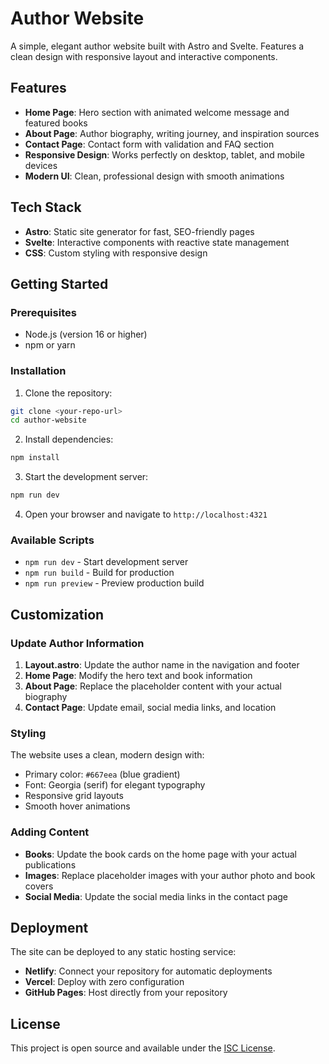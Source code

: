 # Author Website

A simple, elegant author website built with Astro and Svelte. Features a clean design with responsive layout and interactive components.

## Features

- **Home Page**: Hero section with animated welcome message and featured books
- **About Page**: Author biography, writing journey, and inspiration sources
- **Contact Page**: Contact form with validation and FAQ section
- **Responsive Design**: Works perfectly on desktop, tablet, and mobile devices
- **Modern UI**: Clean, professional design with smooth animations

## Tech Stack

- **Astro**: Static site generator for fast, SEO-friendly pages
- **Svelte**: Interactive components with reactive state management
- **CSS**: Custom styling with responsive design

## Getting Started

### Prerequisites

- Node.js (version 16 or higher)
- npm or yarn

### Installation

1. Clone the repository:
```bash
git clone <your-repo-url>
cd author-website
```

2. Install dependencies:
```bash
npm install
```

3. Start the development server:
```bash
npm run dev
```

4. Open your browser and navigate to `http://localhost:4321`

### Available Scripts

- `npm run dev` - Start development server
- `npm run build` - Build for production
- `npm run preview` - Preview production build

## Customization

### Update Author Information

1. **Layout.astro**: Update the author name in the navigation and footer
2. **Home Page**: Modify the hero text and book information
3. **About Page**: Replace the placeholder content with your actual biography
4. **Contact Page**: Update email, social media links, and location

### Styling

The website uses a clean, modern design with:
- Primary color: `#667eea` (blue gradient)
- Font: Georgia (serif) for elegant typography
- Responsive grid layouts
- Smooth hover animations

### Adding Content

- **Books**: Update the book cards on the home page with your actual publications
- **Images**: Replace placeholder images with your author photo and book covers
- **Social Media**: Update the social media links in the contact page

## Deployment

The site can be deployed to any static hosting service:

- **Netlify**: Connect your repository for automatic deployments
- **Vercel**: Deploy with zero configuration
- **GitHub Pages**: Host directly from your repository

## License

This project is open source and available under the [ISC License](LICENSE).